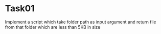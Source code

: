 # Task01
Implement a script which take folder path as input argument and return file from that folder which are less than 5KB in size
